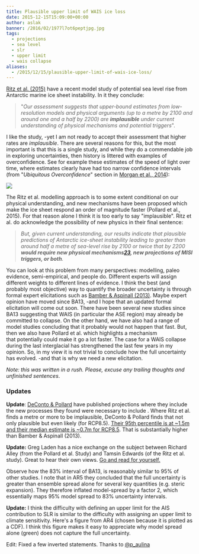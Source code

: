 ```yaml
---
title: Plausible upper limit of WAIS ice loss
date: 2015-12-15T15:09:00+00:00
author: aslak
banner: /2016/02/1977l7ot6peptjpg.jpg
tags:
  - projections
  - sea level
  - slr
  - upper limit
  - wais collapse
aliases:
  - /2015/12/15/plausible-upper-limit-of-wais-ice-loss/
---
```

[Ritz et al. (2015)](http://www.nature.com/nature/journal/vaop/ncurrent/full/nature16147.html) have a recent model study of potential sea level rise from Antarctic marine ice sheet instability. <!--more--> In it they conclude:

> "_Our assessment suggests that upper-bound estimates from low-resolution models and physical arguments (up to a metre by 2100 and around one and a half by 2200) are **implausible** under current understanding of physical mechanisms and potential triggers_".

I like the study, -yet I am not ready to accept their assessment that higher rates are _implausible_. There are several reasons for this, but the most important is that this is a single study, and while they do a commendable job in exploring uncertainties, then history is littered with examples of overconfidence. See for example these estimates of the speed of light over time, where estimates clearly have had too narrow confidence intervals (from "_Ubiquitous Overconfidence_" section in [Morgan et al., 2014](http://www.pnas.org/content/111/20/7176.full.pdf)):

![](/2016/02/speed_of_light.png)

The Ritz et al. modelling approach is to some extent conditional on our physical understanding, and new mechanisms have been proposed which make the ice sheet respond an order of magnitude faster (Pollard et al., 2015). For that reason alone I think it is too early to say "implausible". Ritz et al. do acknowledge the possibility of new physics in their final sentence:

> _But, given current understanding, our results indicate that plausible predictions of Antarctic ice-sheet instability leading to greater than around half a metre of sea-level rise by 2100 or twice that by 2200 **would require new physical mechanisms[23](http://www.nature.com/nature/journal/vaop/ncurrent/full/nature16147.html#ref23), new projections of MISI triggers, or both**._

You can look at this problem from many perspectives: modelling, paleo evidence, semi-empirical, and people do. Different experts will assign different weights to different lines of evidence. I think the best (and probably most objective) way to quantify the broader uncertainty is through formal expert elicitations such as [Bamber & Aspinall (2013)](/Home/Miscellaneous-Debris/icesheetcontributionsfrombamberaspinall). Maybe expert opinion have moved since BA13, -and I hope that an updated formal elicitation will come out soon. There have been several new studies since BA13 suggesting that WAIS (in particular the ASE region) may already be committed to collapse. On the other hand, we have also had a range of model studies concluding that it probably would not happen that fast. But, then we also have Pollard et al. which highlights a mechanism that potentially could make it go a lot faster. The case for a WAIS collapse during the last interglacial has strengthened the last few years in my opinion. So, in my view it is not trivial to conclude how the full uncertainty has evolved. -and that is why we need a new elicitation.

_Note: this was written in a rush. Please, excuse any trailing thoughts and unfinished sentences_.

### Updates

**Update**: [DeConto & Pollard](http://dx.doi.org/10.1038/nature17145) have published projections where they include the new processes they found were necessary to include . Where Ritz et al. finds a metre or more to be implausible, DeConto & Pollard finds that not only plausible but even likely (for RCP8.5). [Their 95th percentile is at ~1.5m and their median estimate is ~0.7m for RCP8.5](https://twitter.com/AGrinsted/status/715500044141666304). That is substantially higher than Bamber & Aspinall (2013).

**Update:** Greg Laden has a nice exchange on the subject between Richard Alley (from the Pollard et al. Study) and Tamsin Edwards (of the Ritz et al. study). Great to hear their own views. [Go and read for yourself.](http://scienceblogs.com/gregladen/2015/12/15/antarctic-ice-melting-tamsin-edwards-responds-to-richard-alley/)



Observe how the 83% interval of BA13, is reasonably similar to 95% of other studies. I note that in AR5 they concluded that the full uncertainty is greater than ensemble spread alone for several key quantities (e.g. steric expansion). They therefore inflated model-spread by a factor 2, which essentially maps 95% model spread to 83% uncertainty intervals.



**[](https://www.ipcc.ch/publications_and_data/ar4/wg1/en/box-10-2-figure-2.html)Update:** I think the difficulty with defining an upper limit for the AIS contribution to SLR is similar to the difficulty with assigning an upper limit to climate sensitivity. Here's a figure from AR4 (chosen because it is plotted as a CDF). I think this figure makes it easy to appreciate why model spread alone (green) does not capture the full uncertainty.

Edit: Fixed a few inverted statements. Thanks to [@p_aulina](https://mobile.twitter.com/p_aulina)
